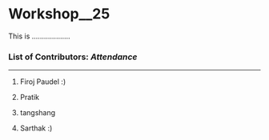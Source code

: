 # Workshop__25
This is ...................

### List of Contributors: _Attendance_
---
1. Firoj Paudel :)
2. Pratik 

3. tangshang
4. Sarthak :)
